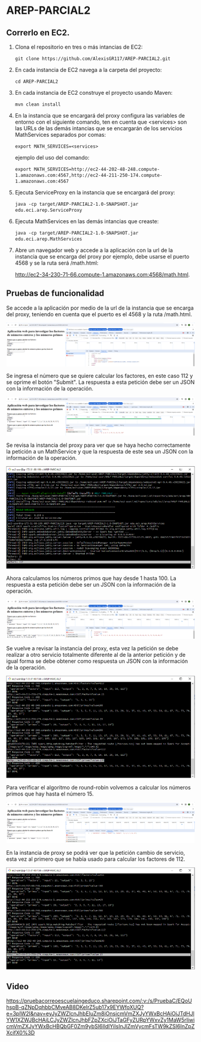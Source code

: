 # AREP-PARCIAL2

## Correrlo en EC2.

1. Clona el repositorio en tres o más intancias de EC2:
    ```
    git clone https://github.com/AlexisGR117/AREP-PARCIAL2.git
    ```
2. En cada instancia de EC2 navega a la carpeta del proyecto:
    ```
    cd AREP-PARCIAL2
    ```
3. En cada instancia de EC2 construye el proyecto usando Maven:
    ```
    mvn clean install
    ```
4. En la instancia que se encargará del proxy configura las variables de entorno con el siguiente comando, ten en cuenta que \<services> son las URLs de las demás intancias que se encargarán de los servicios MathServices separados por comas:
    ```
    export MATH_SERVICES=<services>
    ```
   ejemplo del uso del comando:
    ```
    export MATH_SERVICES=http://ec2-44-202-48-248.compute-1.amazonaws.com:4567,http://ec2-44-211-250-174.compute-1.amazonaws.com:4567
    ```
5. Ejecuta ServiceProxy en la instancia que se encargará del proxy:
    ```
    java -cp target/AREP-PARCIAL2-1.0-SNAPSHOT.jar edu.eci.arep.ServiceProxy
    ```
6. Ejecuta MathServices en las demás intancias que creaste:
    ```
    java -cp target/AREP-PARCIAL2-1.0-SNAPSHOT.jar edu.eci.arep.MathServices
    ```
7. Abre un navegador web y accede a la aplicación con la url de la instancia que se encarga del proxy por ejemplo, debe usarse el puerto 4568 y se la ruta será /math.html:

    http://ec2-34-230-71-66.compute-1.amazonaws.com:4568/math.html.

## Pruebas de funcionalidad

Se accede a la aplicación por medio de la url de la instancia que se encarga del proxy, teniendo en cuenta que el puerto es el 4568 y la ruta /math.html.

![1.PNG](img/1.PNG)

Se ingresa el número que se quiere calcular los factores, en este caso 112 y se oprime el botón "Submit". La respuesta a esta petición debe ser un JSON con la información de la operación.

![2.PNG](img/2.PNG)

Se revisa la instancia del proxy para ver que se haya hecho correctamente la petición a un MathService y que la respuesta de este sea un JSON con la información de la operación.

![4.PNG](img/4.PNG)

Ahora calculamos los números primos que hay desde 1 hasta 100. La respuesta a esta petición debe ser un JSON con la información de la operación.

![5.PNG](img/5.PNG)

Se vuelve a revisar la instancia del proxy, esta vez la petición se debe realizar a otro servicio totalmente diferente al de la anterior petición y de igual forma se debe obtener como respuesta un JSON con la información de la operación.

![6.PNG](img/6.PNG)

Para verificar el algoritmo de round-robin volvemos a calcular los números primos que hay hasta el número 15.

![8.PNG](img/8.PNG)

En la instancia de proxy se podrá ver que la petición cambio de servicio, esta vez al primero que se había usado para calcular los factores de 112.

![9.PNG](img/9.PNG)

## Video

https://pruebacorreoescuelaingeduco.sharepoint.com/:v:/s/PruebaC/EQoUhspB-qZNpDqhbbCMveAB8DKeIrZ5ub17x9EYWfoXUQ?e=3pIW2I&nav=eyJyZWZlcnJhbEluZm8iOnsicmVmZXJyYWxBcHAiOiJTdHJlYW1XZWJBcHAiLCJyZWZlcnJhbFZpZXciOiJTaGFyZURpYWxvZy1MaW5rIiwicmVmZXJyYWxBcHBQbGF0Zm9ybSI6IldlYiIsInJlZmVycmFsTW9kZSI6InZpZXcifX0%3D